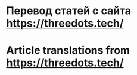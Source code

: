 # Перевод статей с сайта https://threedots.tech/

# Article translations from https://threedots.tech/